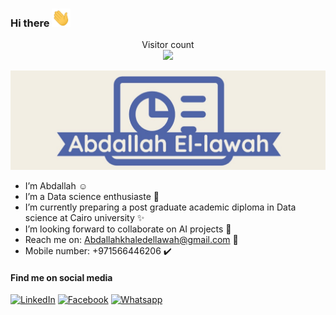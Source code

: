### Hi there <img src="https://raw.githubusercontent.com/ABSphreak/ABSphreak/master/gifs/Hi.gif" width="30px"></h2>
<p align="center"> 
  Visitor count<br>
  <img src="https://profile-counter.glitch.me/Aellawah/count.svg" />
  
</p>

<img src="https://github.com/Aellawah/Aellawah/blob/main/logo/Abdallah%20El-lawah-logos2.jpeg">



- I’m Abdallah :relaxed:
- I’m a Data science enthusiaste 👀 
- I’m currently preparing a post graduate academic diploma in Data science at Cairo university ✨
- I’m looking forward to collaborate on AI projects 💞️
- Reach me on:
Abdallahkhaledellawah@gmail.com :e-mail:
- Mobile number:
 +971566446206 :heavy_check_mark:



#### Find me on social media
[![LinkedIn](https://img.shields.io/badge/-LinkedIn-blue?style=flat&logo=Linkedin&logoColor=white "LinkedIn")](https://linkedin.com/in/abdallah-ellawah-20b14b92/ "LinkedIn")
[![Facebook](https://img.shields.io/badge/-Facebook-informational?style=flat&labelColor=informational&logo=facebook&logoColor=white "Facebook")](https://www.facebook.com/abdallah.ellawah)
[![Whatsapp](https://img.shields.io/badge/-Whatsapp-brightgreen?style=flat&labelColor=brightgreen&logo=whatsapp&logoColor=whiteg "Whatsapp")](https://wa.me/+971566446206?text=Hello)
